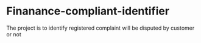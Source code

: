 # Finanance-compliant-identifier
The project is to identify registered complaint will be disputed by customer or not
